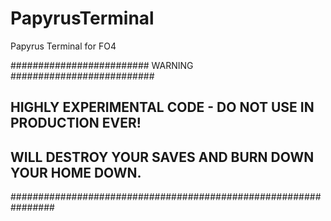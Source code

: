 # PapyrusTerminal
Papyrus Terminal for FO4

#########################   WARNING   ##########################
## HIGHLY EXPERIMENTAL CODE - DO NOT USE IN PRODUCTION EVER!  ##
## WILL DESTROY YOUR SAVES AND BURN DOWN YOUR HOME DOWN.      ##
################################################################
